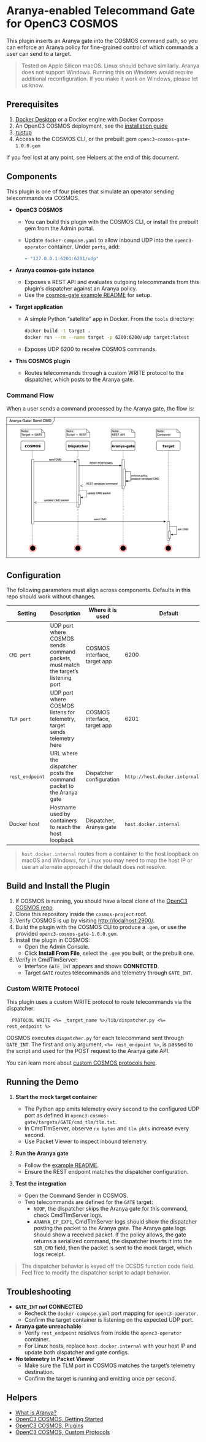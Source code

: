 # Aranya-enabled Telecommand Gate for OpenC3 COSMOS

This plugin inserts an Aranya gate into the COSMOS command path, so you can enforce an Aranya policy for fine-grained control of which commands a user can send to a target.

> Tested on Apple Silicon macOS. Linux should behave similarly. Aranya does not support Windows. Running this on Windows would require additional reconfiguration. If you make it work on Windows, please let us know.

## Prerequisites

1. [Docker Desktop](https://docs.docker.com/get-started/get-docker/) or a Docker engine with Docker Compose
2. An OpenC3 COSMOS deployment, see the [installation guide](https://docs.openc3.com/docs/getting-started/installation)
3. [rustup](https://rustup.rs/)
4. Access to the COSMOS CLI, or the prebuilt gem `openc3-cosmos-gate-1.0.0.gem`

If you feel lost at any point, see Helpers at the end of this document.

## Components

This plugin is one of four pieces that simulate an operator sending telecommands via COSMOS.

- **OpenC3 COSMOS**
  - You can build this plugin with the COSMOS CLI, or install the prebuilt gem from the Admin portal.
  - Update `docker-compose.yaml` to allow inbound UDP into the `openc3-operator` container. Under `ports`, add:

    ```yaml
    - "127.0.0.1:6201:6201/udp"
    ```

- **Aranya cosmos-gate instance**
  - Exposes a REST API and evaluates outgoing telecommands from this plugin’s dispatcher against an Aranya policy.
  - Use the [cosmos-gate example README](https://github.com/matcala/aranya/tree/d3c1cd841aba6d64c52d5a0f50637945d045ac87/examples/rust/cosmos-gate) for setup.

- **Target application**
  - A simple Python “satellite” app in Docker. From the `tools` directory:
  
    ```bash
    docker build -t target .
    docker run --rm --name target -p 6200:6200/udp target:latest
    ```
  - Exposes UDP 6200 to receive COSMOS commands.

- **This COSMOS plugin**
  - Routes telecommands through a custom WRITE protocol to the dispatcher, which posts to the Aranya gate.

### Command Flow

When a user sends a command processed by the Aranya gate, the flow is:

![Command sequence diagram showing COSMOS → Dispatcher → Aranya gate → COSMOS → Target](cmd_sequence_diagram.png)

## Configuration

The following parameters must align across components. Defaults in this repo should work without changes.

| Setting         | Description                                                                                           | Where it is used                 | Default                      |
|-----------------|-------------------------------------------------------------------------------------------------------|----------------------------------|------------------------------|
| `CMD port`      | UDP port where COSMOS sends command packets, must match the target’s listening port                   | COSMOS interface, target app     | 6200                         |
| `TLM port`      | UDP port where COSMOS listens for telemetry, target sends telemetry here                              | COSMOS interface, target app     | 6201                         |
| `rest_endpoint` | URL where the dispatcher posts the command packet to the Aranya gate                                  | Dispatcher configuration         | `http://host.docker.internal:8080` |
| Docker host     | Hostname used by containers to reach the host loopback                                                | Dispatcher, Aranya gate          | `host.docker.internal`       |

> `host.docker.internal` routes from a container to the host loopback on macOS and Windows, for Linux you may need to map the host IP or use an alternate approach if the default does not resolve.

## Build and Install the Plugin

1. If COSMOS is running, you should have a local clone of the [OpenC3 COSMOS repo](https://github.com/OpenC3/cosmos-project.git).
2. Clone this repository inside the `cosmos-project` root.
3. Verify COSMOS is up by visiting [http://localhost:2900/](http://localhost:2900/).
4. Build the plugin with the COSMOS CLI to produce a `.gem`, or use the provided `openc3-cosmos-gate-1.0.0.gem`.
5. Install the plugin in COSMOS:
   - Open the Admin Console.
   - Click **Install From File**, select the `.gem` you built, or the prebuilt one.
6. Verify in CmdTlmServer:
   - Interface `GATE_INT` appears and shows **CONNECTED**.
   - Target `GATE` routes telecommands and telemetry through `GATE_INT`.

### Custom WRITE Protocol

This plugin uses a custom WRITE protocol to route telecommands via the dispatcher:
```
  PROTOCOL WRITE <%= _target_name %>/lib/dispatcher.py <%= rest_endpoint %>
```

COSMOS executes `dispatcher.py` for each telecommand sent through `GATE_INT`. The first and only argument, `<%= rest_endpoint %>`, is passed to the script and used for the POST request to the Aranya gate API.

You can learn more about [custom COSMOS protocols here](https://docs.openc3.com/docs/configuration/protocols#custom-protocols).

## Running the Demo

1. **Start the mock target container**
   - The Python app emits telemetry every second to the configured UDP port as defined in `openc3-cosmos-gate/targets/GATE/cmd_tlm/tlm.txt`.
   - In CmdTlmServer, observe `rx bytes` and `tlm pkts` increase every second.
   - Use Packet Viewer to inspect inbound telemetry.

2. **Run the Aranya gate**
   - Follow the [example README](https://github.com/matcala/aranya/tree/d3c1cd841aba6d64c52d5a0f50637945d045ac87/examples/rust/cosmos-gate).
   - Ensure the REST endpoint matches the dispatcher configuration.

3. **Test the integration**
   - Open the Command Sender in COSMOS.
   - Two telecommands are defined for the `GATE` target:
     - `NOOP`, the dispatcher skips the Aranya gate for this command, check CmdTlmServer logs.
     - `ARANYA_EP_EXP1`, CmdTlmServer logs should show the dispatcher posting the packet to the Aranya gate. The Aranya gate logs should show a received packet. If the policy allows, the gate returns a serialized command, the dispatcher inserts it into the `SER_CMD` field, then the packet is sent to the mock target, which logs receipt.

> The dispatcher behavior is keyed off the CCSDS function code field. Feel free to modify the dispatcher script to adapt behavior.

## Troubleshooting

- **`GATE_INT` not CONNECTED**
  - Recheck the `docker-compose.yaml` port mapping for `openc3-operator`.
  - Confirm the target container is listening on the expected UDP port.
- **Aranya gate unreachable**
  - Verify `rest_endpoint` resolves from inside the `openc3-operator` container.
  - For Linux hosts, replace `host.docker.internal` with your host IP and update both dispatcher and gate configs.
- **No telemetry in Packet Viewer**
  - Make sure the TLM port in COSMOS matches the target’s telemetry destination.
  - Confirm the target is running and emitting once per second.

## Helpers

- [What is Aranya?](https://aranya-project.github.io/)
- [OpenC3 COSMOS, Getting Started](https://docs.openc3.com/docs/getting-started/installation)
- [OpenC3 COSMOS, Plugins](https://docs.openc3.com/docs/configuration/plugins)
- [OpenC3 COSMOS, Custom Protocols](https://docs.openc3.com/docs/configuration/protocols#custom-protocols)
